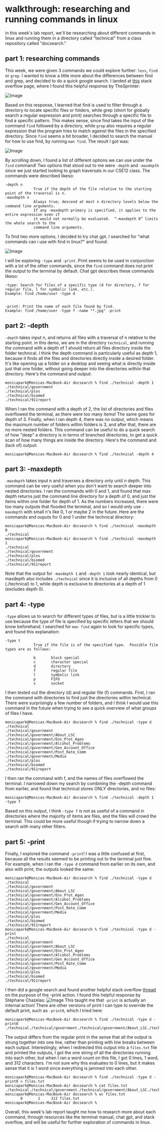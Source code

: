 # walkthrough: researching and running commands in linux
in this week's lab report, we'll be researching about different commands in linux and running them in a directory called "technical" from a class repository called "docsearch."

## part 1: researching commands
This week, we were given 3 commands we could explore further: `less`, `find` or `grep`. I wanted to know a little more about the differences between find and grep, and decided to do a quick google search. I landed at [this](https://stackoverflow.com/questions/43165447/what-is-the-difference-between-find-with-grep) stack overflow page, where I found this helpful response by TheSprinter:

![Image](/w5/w5-stack.png)

Based on this response, I learned that find is used to filter through a directory to locate specific files or folders, while grep (short for globally search a regular expression 
and print) searches through a specific file to find a specific pattern. This makes sense, since find takes the input of the command `find` followed by a directory, while `grep` 
also requires a regular expression that the program tries to match against the files in the specified directory. Since `find` seems a bit broader, I decided to search the manual for 
how to use find, by running `man find`. The result I got was:

![Image](/w5/w5-man.png)

By scrolling down, I found a list of different  options we can use under the `find` command! Two options that stood out to me were `-depth` and `-maxdepth` since we just started looking to graph traversals in our CSE12 class. The commands were described likeso:

```
-depth n
             True if the depth of the file relative to the starting point of the traversal is n.
-maxdepth n
             Always true; descend at most n directory levels below the command line arguments.
             If any -maxdepth primary is specified, it applies to the entire expression even if
             it would not normally be evaluated.  “-maxdepth 0” limits the whole search to the
             command line arguments.
```
To find two more options, I decided to try chat gpt. I searched for "what commands can i use with find in linux?" and found:

![Image](w5/w5-chatgpt.png)

I will be exploring `-type` and `-print`. Print seems to be used in conjunction with a lot of the other commands, since the `find` command does not print the output to the terminal by default. Chat gpt describes these commands likeso:

```
-type: Search for files of a specific type (d for directory, f for regular file, l for symbolic link, etc.).
Example: find /home/user -type d


-print: Print the name of each file found by find.
Example: find /home/user -type f -name "*.jpg" -print
```

## part 2: -depth
`-depth` takes input n, and returns all files with a traversal of n relative to the starting point. in this demo, we are in the directory `technical`, and running the command with a depth of 1 should return all files directory inside the folder technical. I think the depth command is particularly useful as depth 1, because it finds all the files and directories directly inside a desired folder. It's like opening up a folder on a desktop and seeing what is directly inside just that one folder, without going deeper into the directories withiin that directory. Here's the command and output:
```
monicapark@Monicas-MacBook-Air docsearch % find ./technical -depth 1
./technical/government
./technical/plos
./technical/biomed
./technical/911report
```
When I ran the command with a depth of 2, the list of directories and files overflowed the terminal, as there were too many items! The same goes for depth of 3. Finally, when I ran depth 4, there was no output, which means the maximum number of folders within folders is 3, and after that, there are no more nested folders. This command can be useful to do a quick search of how "deep" a directory is in terms of branched directories, to get a quick scan of how many things are inside the directory. Here's the command and (lack of) output:
```
monicapark@Monicas-MacBook-Air docsearch % find ./technical -depth 4
```

## part 3: -maxdepth
`-maxdepth` takes input n and traverses a directory only until n depth. This command can be very useful when you don't want to search deeper into nested directories. I ran the commands with 0 and 1, and found that max depth returns just the command line directory for a depth of 0, and just the items within one folder for depth of 1. As the numbers increased, there were too many outputs that flooded the terminal, and so I would only use `-maxdepth` with small n's like 0, 1 or maybe 2 in the future. Here are the commands and ouputs for 0 and 1 under the technical directory:
```
monicapark@Monicas-MacBook-Air docsearch % find ./technical -maxdepth 0
./technical
monicapark@Monicas-MacBook-Air docsearch % find ./technical -maxdepth 1
./technical
./technical/government
./technical/plos
./technical/biomed
./technical/911report
```
Note that the output for `-maxdepth 1` and `-depth 1` look nearly identical, but maxdepth also includes `./technical` since it is inclusive of all depths from 0 (./technical) to 1, while depth is exclusive to directories at a depth of 1 (excludes depth 0).

## part 4: -type
`-type` allows us to search for different types of files, but is a little trickier to use because the type of file is specified by specific letters that we should know beforehand. I searched for `man find` again to look for specific types, and found this explanation:
```
-type t
             True if the file is of the specified type.  Possible file types are as follows:

             b       block special
             c       character special
             d       directory
             f       regular file
             l       symbolic link
             p       FIFO
             s       socket
```
I then tested out the directory (d) and regular file (f) commands. First, I ran the command with directories to find just the directories within technical. There were surprisingly a few number of folders, and I think I would use this command in the future when trying to see a quick overview of what groups of files I have.
```
monicapark@Monicas-MacBook-Air docsearch % find ./technical -type d
./technical
./technical/government
./technical/government/About_LSC
./technical/government/Env_Prot_Agen
./technical/government/Alcohol_Problems
./technical/government/Gen_Account_Office
./technical/government/Post_Rate_Comm
./technical/government/Media
./technical/plos
./technical/biomed
./technical/911report
```
I then ran the command with f, and the names of files overflowed the terminal. I narrowed down my search by combining the -depth command from earlier, and found that technical stores ONLY directories, and no files:
```
monicapark@Monicas-MacBook-Air docsearch % find ./technical -depth 1  -type f
```
Based on this output, I think `-type f` is not as useful of a command in directories where the majority of items are files, and the files will crowd the terminal. This could be more useful though if trying to narrow down a search with many other filters.


## part 5: -print
Finally, I explored the command `-print`! I was a little confused at first, because all the results seemed to be printing out to the terminal just fine. For example, when I ran the `-type d` command from earlier on its own, and also with print, the outputs looked the same:
```
monicapark@Monicas-MacBook-Air docsearch % find ./technical -type d                 
./technical
./technical/government
./technical/government/About_LSC
./technical/government/Env_Prot_Agen
./technical/government/Alcohol_Problems
./technical/government/Gen_Account_Office
./technical/government/Post_Rate_Comm
./technical/government/Media
./technical/plos
./technical/biomed
./technical/911report
monicapark@Monicas-MacBook-Air docsearch % find ./technical -type d -print          
./technical
./technical/government
./technical/government/About_LSC
./technical/government/Env_Prot_Agen
./technical/government/Alcohol_Problems
./technical/government/Gen_Account_Office
./technical/government/Post_Rate_Comm
./technical/government/Media
./technical/plos
./technical/biomed
./technical/911report
```
I then did a google search and found another helpful stack overflow [thread](https://unix.stackexchange.com/questions/197824/what-is-the-difference-between-find-and-find-print) on the purpose of the -print action. I found this helpful response by Stéphane Chazelas:
![Image](/w5/w5-stack2.png)
This taught me that `-print` is actually an internal action! There are other versions of print I can type to override the default print, such as `-print0`, which I tried here:
```
monicapark@Monicas-MacBook-Air docsearch % find ./technical -type d -print0
./technical./technical/government./technical/government/About_LSC./technical/government/Env_Prot_Agen./technical/government/Alcohol_Problems./technical/government/Gen_Account_Office./technical/government/Post_Rate_Comm./technical/government/Media./technical/plos./technical/biomed./technical/911report% 
```
The output differs from the regular print in the sense that all the output is strung together into one line, rather than printing with line breaks between each output. Interestingly, when I redirected this output into a `files.txt` file and printed the outputs, I got the one string of all the directories running into each other, but when I ran a word count on this file, I got 0 lines, 1 word, and 312 characters. I'm not sure why this evaluates to 0 lines, but it makes sense that it is 1 word since everything is jammed into each other.
```
monicapark@Monicas-MacBook-Air docsearch % find ./technical -type d -print0 > files.txt
monicapark@Monicas-MacBook-Air docsearch % cat files.txt
./technical./technical/government./technical/government/About_LSC./technical/government/Env_Prot_Agen./technical/government/Alcohol_Problems./technical/government/Gen_Account_Office./technical/government/Post_Rate_Comm./technical/government/Media./technical/plos./technical/biomed./technical/911report%                   
monicapark@Monicas-MacBook-Air docsearch % wc files.txt
       0       1     312 files.txt
monicapark@Monicas-MacBook-Air docsearch % 
```

Overall, this week's lab report taught me how to research more about each command, through resources like the terminal manual, chat gpt, and stack overflow, and will be useful for further exploration of commands in linux.
